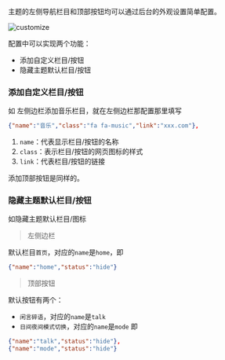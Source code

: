 主题的左侧导航栏目和顶部按钮均可以通过后台的外观设置简单配置。

![customize](https://cdn.ihewro.com/img/customise.png)

配置中可以实现两个功能：
* 添加自定义栏目/按钮
* 隐藏主题默认栏目/按钮

### 添加自定义栏目/按钮

如 左侧边栏添加音乐栏目，就在左侧边栏那配置那里填写
```json
{"name":"音乐","class":"fa fa-music","link":"xxx.com"},
```
1. `name`：代表显示栏目/按钮的名称
2. `class`：表示栏目/按钮的网页图标的样式
3. `link`：代表栏目/按钮的链接

添加顶部按钮是同样的。

### 隐藏主题默认栏目/按钮

如隐藏主题默认栏目/图标

> 左侧边栏

默认栏目`首页`，对应的`name`是`home`，即
```json
{"name":"home","status":"hide"}
```

> 顶部按钮

默认按钮有两个：
* `闲言碎语`，对应的`name`是`talk`
* `日间夜间模式切换`，对应的`name`是`mode`
即
```json
{"name":"talk","status":"hide"},
{"name":"mode","status":"hide"}
```
